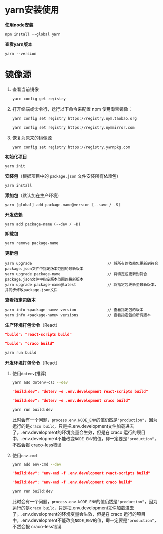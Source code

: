 # yarn安装使用

**使用node安装**

```shell
npm install --global yarn
```

**查看yarn版本**

```shell
yarn --version
```



# 镜像源

1. 查看当前镜像

   ```bash
   yarn config get registry
   ```

2. 打开终端或命令行，运行以下命令来配置 npm 使用淘宝镜像：

   ```bash
   yarn config set registry https://registry.npm.taobao.org
   
   yarn config set registry https://registry.npmmirror.com
   ```

3. 恢复为原来的镜像源

   ````bash
   yarn config set registry https://registry.yarnpkg.com
   ````




**初始化项目**

```shell
yarn init
```

**安装包**（根据项目中的 `package.json` 文件安装所有依赖包）

```shell
yarn install
```

**添加包**（默认加在生产环境）

```shell
yarn [global] add package-name@version [--save / -S]
```

**开发依赖**

```shell
yarn add package-name (--dev / -D)
```

**卸载包**

```shell
yarn remove package-name
```

**更新包**

```shell
yarn upgrade                                  // 将所有的依赖包更新到符合package.json文件中指定版本范围的最新版本
yarn upgrade package-name                     // 将特定包更新到符合package.json文件中指定版本范围的最新版本
yarn upgrade package-name@latest              // 将指定包更新至最新版本，并同步修改package.json文件
```

**查看指定包版本**

```shell
yarn info <package-name> version              // 查看指定包的版本
yarn info <package-name> versions             // 查看指定包的所有版本
```



**生产环境打包命令**（React）

```json
"build": "react-scripts build"

"build": "craco build"
```

```bash
yarn run build
```



**开发环境打包命令**（React）

1. 使用`dotenv`(推荐)

   ```bash
   yarn add dotenv-cli --dev
   ```

   ```json
   "build:dev": "dotenv -e .env.development react-scripts build"
   
   "build:dev": "dotenv -e .env.development craco build"
   ```

   ```bash
   yarn run build:dev
   ```

   此时会有一个问题，`process.env.NODE_ENV`的值仍然是`"production"`，因为运行的是`craco build`，只是把.env.development文件加载进去了。.env.development的环境变量会生效，但是在 craco 运行的项目中，.env.development不能改变`NODE_ENV`的值，即一定要是`"production"`，不然会报 craco-less错误

2. 使用`env.cmd`

   ```bash
   yarn add env-cmd --dev
   ```

   ```json
   "build:dev": "env-cmd -f .env.development react-scripts build"
   
   "build:dev": "env-cmd -f .env.development craco build"
   ```
   
   ```bash
   yarn run build:dev
   ```
   
   此时会有一个问题，`process.env.NODE_ENV`的值仍然是`"production"`，因为运行的是`craco build`，只是把.env.development文件加载进去了。.env.development的环境变量会生效，但是在 craco 运行的项目中，.env.development不能改变`NODE_ENV`的值，即一定要是`"production"`，不然会报 craco-less错误
